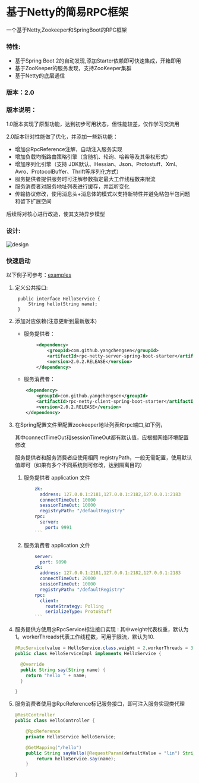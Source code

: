 # 基于Netty的简易RPC框架
一个基于Netty,Zookeeper和SpringBoot的RPC框架



### 特性:
* 基于Spring Boot 2的自动发现,添加Starter依赖即可快速集成，开箱即用
* 基于ZooKeeper的服务发现，支持ZooKeeper集群
* 基于Netty的底层通信

### 版本：2.0

### 版本说明：
1.0版本实现了原型功能，达到初步可用状态，但性能较差，仅作学习交流用

2.0版本针对性能做了优化，并添加一些新功能：

* 增加@RpcReference注解，自动注入服务实现
* 增加负载均衡路由策略引擎（含随机、轮询、哈希等及其带权形式）
* 增加序列化引擎（支持 JDK默认、Hessian、Json、Protostuff、Xml、Avro、ProtocolBuffer、Thrift等序列化方式）
* 服务提供者提供服务时可注解参数指定最大工作线程数来限流
* 服务消费者对服务地址列表进行缓存，并监听变化
* 传输协议修改，使用消息头+消息体的模式以支持新特性并避免粘包半包问题和留下扩展空间

后续将对核心进行改造，使其支持异步模型

### 设计:
![design](https://img-blog.csdnimg.cn/20181106001830876.png?x-oss-process=image/watermark,type_ZmFuZ3poZW5naGVpdGk,shadow_10,text_aHR0cHM6Ly9ibG9nLmNzZG4ubmV0L2FsaW55dWE=,size_16,color_FFFFFF,t_70)
### 快速启动

以下例子可参考：[examples](https://github.com/linshenkx/rpc-netty-spring-boot-starter/tree/master/examples)

1. 定义公共接口:

		public interface HelloService { 
			String hello(String name); 
		}

2. 添加对应依赖(注意更新到最新版本)
    - 服务提供者：
    ```xml
            <dependency>
                <groupId>com.github.yangchengsen</groupId>
                <artifactId>rpc-netty-server-spring-boot-starter</artifactId>
                <version>2.0.2.RELEASE</version>
            </dependency>
    ```

    - 服务消费者：
    ```xml
        <dependency>
            <groupId>com.github.yangchengsen</groupId>
            <artifactId>rpc-netty-client-spring-boot-starter</artifactId>
            <version>2.0.2.RELEASE</version>
        </dependency>
    ``` 
    
3. 在Spring配置文件里配置zookeeper地址列表和rpc端口,如下例，

    其中connectTimeOut和sessionTimeOut都有默认值，应根据网络环境配置修改
    
    服务提供者和服务消费者应使用相同 registryPath，一般无需配置，使用默认值即可（如果有多个不同系统则可修改，达到隔离目的）
    
    1. 服务提供者 application 文件
    
        ```yml
            zk:
              address: 127.0.0.1:2181,127.0.0.1:2182,127.0.0.1:2183
              connectTimeOut: 10000
              sessionTimeOut: 10000
              registryPath: "/defaultRegistry"
            rpc:
              server:
                port: 9991
            ```
    2. 服务消费者 application 文件
    
        ```yml
            server:
              port: 9090
            zk:
              address: 127.0.0.1:2181,127.0.0.1:2182,127.0.0.1:2183
              connectTimeOut: 20000
              sessionTimeOut: 10000
              registryPath: "/defaultRegistry"
            rpc:
              client:
                routeStrategy: Polling
                serializeType: ProtoStuff
            ```
4. 服务提供方使用@RpcService标注接口实现 :
   其中weight代表权重，默认为1。workerThreads代表工作线程数，可用于限流，默认为10.
    ```java
    @RpcService(value = HelloService.class,weight = 2,workerThreads = 3)
    public class HelloServiceImpl implements HelloService {
    
      @Override
      public String say(String name) {
        return "hello " + name;
      }
    
    }
    ```

5. 服务消费者使用@RpcReference标记服务接口，即可注入服务实现类代理
    
    ```java
    @RestController
    public class HelloController {
    
        @RpcReference
        private HelloService helloService;
    
        @GetMapping("/hello")
        public String sayHello(@RequestParam(defaultValue = "lin") String name){   
            return helloService.say(name);
        }
    
    }
    ```

